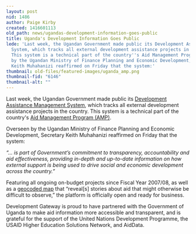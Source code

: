 ```yaml
---
layout: post
nid: 1486
author: Paige Kirby
created: 1416601113
old_path: news/ugandas-development-information-goes-public
title: Uganda's Development Information Goes Public
lede: 'Last week, the Ugandan Government made public its Development Assistance Management
  System, which tracks all external development assistance projects in the country.
  This system is a technical part of the country''s Aid Management Program (AMP).Overseen
  by the Ugandan Ministry of Finance Planning and Economic Development, Secretary
  Keith Muhahanizi reaffirmed on Friday that the system:'
thumbnail: old-files/featured-images/uganda_amp.png
thumbnail-fid: "6146"
thumbnail-alt: ""
---
```


Last week, the Ugandan Government made public its [Development Assistance Management System](http://www.finance.go.ug/amp/portal), which tracks all external development assistance projects in the country. This system is a technical part of the country's [Aid Management Program (AMP)](/programs/aid-management-program).

Overseen by the Ugandan Ministry of Finance Planning and Economic Development, Secretary Keith Muhahanizi reaffirmed on Friday that the system:

*“... is part of Government’s commitment to transparency, accountability and aid effectiveness, providing in-depth and up-to-date information on how external support is being used to drive social and economic development across the country.”*

Featuring all ongoing on-budget projects since Fiscal Year 2007/08, as well as a [geocoded map](http://154.72.196.70/esrigis/mainmap.do) that “reveal[s] stories about aid that might otherwise be difficult to observe,” the platform is officially open and ready for business.

Development Gateway is proud to have partnered with the Government of Uganda to make aid information more accessible and transparent, and is grateful for the support of the United Nations Development Programme, the USAID Higher Education Solutions Network, and AidData.
